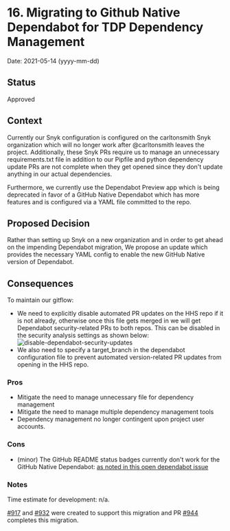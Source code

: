 # 16. Migrating to Github Native Dependabot for TDP Dependency Management
Date: 2021-05-14 (yyyy-mm-dd)

## Status

Approved

## Context

Currently our Snyk configuration is configured on the carltonsmith Snyk organization which will no longer work after @carltonsmith leaves the project.
Additionally, these Snyk PRs require us to manage an unnecessary requirements.txt file in addition to our Pipfile and python dependency update PRs are not complete when they get opened since they don't update anything in our actual dependencies.

Furthermore, we currently use the Dependabot Preview app which is being deprecated in favor of a GitHub Native Dependabot which has more features and is configured via a YAML file committed to the repo.

## Proposed Decision
Rather than setting up Snyk on a new organization and in order to get ahead on the impending Dependabot migration, We propose an update which provides the necessary YAML config to enable the new GitHub Native version of Dependabot.

## Consequences

To maintain our gitflow:

* We need to explicitly disable automated PR updates on the HHS repo if it is not already, otherwise once this file gets merged in we will get Dependabot security-related PRs to both repos. This can be disabled in the security analysis settings as shown below:
![disable-dependabot-security-updates](https://user-images.githubusercontent.com/22626085/118340020-8b744f80-b4e8-11eb-8bb1-eb851f074627.png)
* We also need to specify a target_branch in the dependabot configuration file to prevent automated version-related PR updates from opening in the HHS repo.

### Pros
* Mitigate the need to manage unnecessary file for dependency management
* Mitigate the need to manage multiple dependency management tools
* Dependency management no longer contingent upon project user accounts.

### Cons

* (minor) The GitHub README status badges currently don't work for the GitHub Native Dependabot: [as noted in this open dependabot issue](https://github.com/dependabot/dependabot-core/issues/1912)

### Notes

Time estimate for development: n/a.

[#917](https://github.com/raft-tech/TANF-app/pull/917) and [#932](https://github.com/raft-tech/TANF-app/pull/932) were created to support this migration and PR [#944](https://github.com/raft-tech/TANF-app/pull/944) completes this migration.
